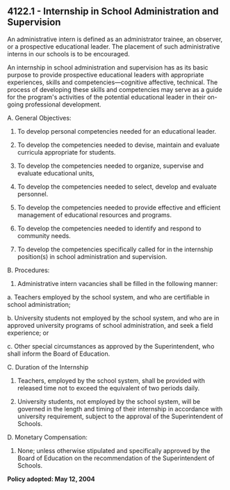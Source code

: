 ## 4122.1 - Internship in School Administration and Supervision

An administrative intern is defined as an administrator trainee, an observer, or a prospective educational leader. The placement of such administrative interns in our schools is to be encouraged.

An internship in school administration and supervision has as its basic purpose to provide prospective educational leaders with appropriate experiences, skills and competencies—cognitive affective, technical. The process of developing these skills and competencies may serve as a guide for the program's activities of the potential educational leader in their on-going professional development.

A.  General Objectives:

  1.  To develop personal competencies needed for an educational leader.

  2.  To develop the competencies needed to devise, maintain and evaluate curricula appropriate for students.

  3.  To develop the competencies needed to organize, supervise and evaluate educational units,

  4.  To develop the competencies needed to select, develop and evaluate personnel.

  5.  To develop the competencies needed to provide effective and efficient management of educational resources and programs.

  6.  To develop the competencies needed to identify and respond to community needs.

  7.  To develop the competencies specifically called for in the internship position(s) in school administration and supervision.

B.  Procedures:

  1.  Administrative intern vacancies shall be filled in the following manner:

  a.  Teachers employed by the school system, and who are certifiable in school administration;

  b.  University students not employed by the school system, and who are in approved university programs of school administration, and seek a field experience; or

  c.  Other special circumstances as approved by the Superintendent, who shall inform the Board of Education.

C.  Duration of the Internship

  1.  Teachers, employed by the school system, shall be provided with released time not to exceed the equivalent of two periods daily.

  2.  University students, not employed by the school system, will be governed in the length and timing of their internship in accordance with university requirement, subject to the approval of the Superintendent of Schools.

D.  Monetary Compensation:

  1.  None; unless otherwise stipulated and specifically approved by the Board of Education on the recommendation of the Superintendent of Schools.

**Policy adopted:  May 12, 2004**


